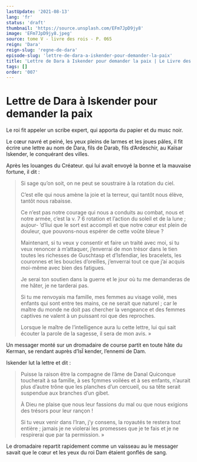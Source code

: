 ```yaml
---
lastUpdate: '2021-08-13'
lang: 'fr'
status: 'draft'
thumbnail: 'https://source.unsplash.com/EFm7JpD9jy8'
image: 'EFm7JpD9jy8.jpeg'
source: tome V - livre des rois - P. 065
reign: 'Dara'
reign-slug: 'regne-de-dara'
episode-slug: 'lettre-de-dara-a-iskender-pour-demander-la-paix'
title: 'Lettre de Dara à Iskender pour demander la paix | Le Livre des Rois | Shâhnâmeh'
tags: []
order: '007'
---
```


<!-- LTeX: language=fr -->

# Lettre de Dara à Iskender pour demander la paix

Le roi fit appeler un scribe expert, qui apporta du papier et du musc noir.

Le cœur navré et peiné, les yeux pleins de larmes et les joues pâles, il fit écrire une lettre au nom de Dara, fils de Darab, fils d’Ardeschir, au Kaïsar lskender, le conquérant des villes.

Après les louanges du Créateur. qui lui avait envoyé la bonne et la mauvaise fortune, il dit :

> Si sage qu’on soit, on ne peut se soustraire à la rotation du ciel.
>
> C’est elle qui nous amène la joie et la terreur, qui tantôt nous élève, tantôt nous rabaisse.
>
> Ce n’est pas notre courage qui nous a conduits au combat, nous et notre armée, c’est la v. 7
6
rotation et l’action du soleil et de la lune ; aujour-
’d’liui que le sort est accompli et que notre cœur est plein de douleur, que pouvons-nous espérer de cette voûte bleue ?
>
> Maintenant, si tu veux y consentir et faire un traité avec moi, si tu veux renoncer à m’attaquer, j’enverrai de mon trésor dans le tien toutes les richesses de Guschtasp et d’Isfendiar, les bracelets, les couronnes et les boucles d’oreilles, j’enverrai tout ce que j’ai acquis moi-même avec bien des fatigues.
>
> Je serai ton soutien dans la guerre et le jour où tu me demanderas de me hâter, je ne tarderai pas.
>
> Si tu me renvoyais ma famille, mes femmes au visage voilé, mes enfants qui sont entre tes mains, ce ne serait que naturel ; car le maître du monde ne doit pas chercher la vengeance et des femmes captives ne valent à un puissant roi que des reproches.
>
> Lorsque le maître de l’intelligence aura lu cette lettre, lui qui sait écouter la parole de la sagesse, il sera de mon avis. »

Un messager monté sur un dromadaire de course partit en toute hâte du Kerman, se rendant auprès d’lsÏ kender, l’ennemi de Dam.

Iskender lut la lettre et dit :

> Puisse la raison être la compagne de l’âme de Danal Quiconque toucherait à sa famille, à ses fçmmes voilées et à ses enfants, n’aurait plus d’autre trône que les planches d’un cercueil, ou sa tête serait suspendue aux branches d’un gibet.
>
> À Dieu ne plaise que nous leur fassions du mal ou que nous exigions des trésors pour leur rançon !
>
> Si tu veux venir dans l’Iran, j’y consens, la royautés te restera tout entière ; jamais je ne violerai les promesses que je te fais et je ne respirerai que par ta permission. »

Le dromadaire repartit rapidement comme un vaisseau au le messager savait que le cœur et les yeux du roi Dam étaient gonflés de sang.
